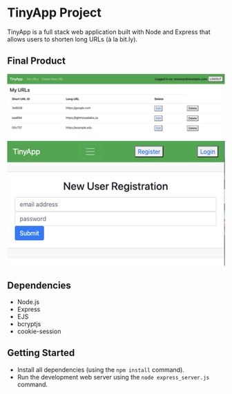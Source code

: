 # TinyApp Project

TinyApp is a full stack web application built with Node and Express that allows users to shorten long URLs (à la bit.ly).

## Final Product

!["example of populated urls page"](https://github.com/Junaydh/tinyapp/blob/main/docs/urls-page.png)
!["example of account register page"](https://github.com/Junaydh/tinyapp/blob/main/docs/register-page.png)

## Dependencies

- Node.js
- Express
- EJS
- bcryptjs
- cookie-session

## Getting Started

- Install all dependencies (using the `npm install` command).
- Run the development web server using the `node express_server.js` command.